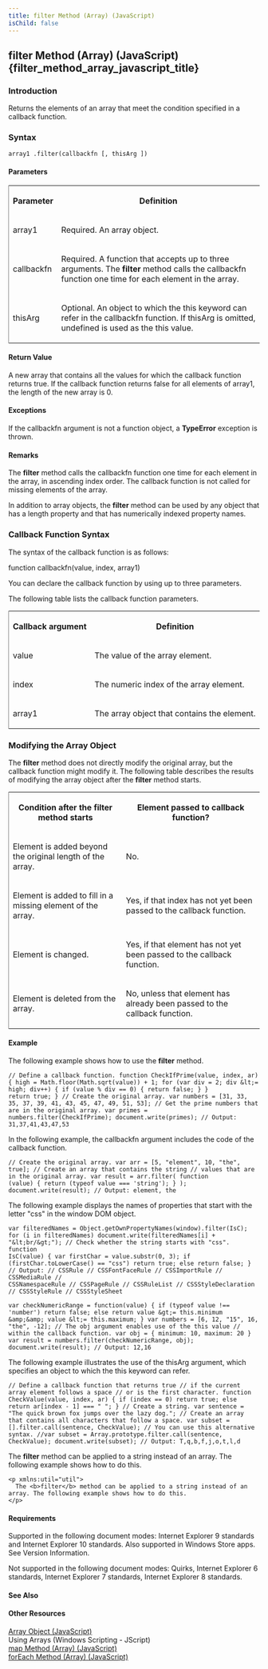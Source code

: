 ```yaml
---
title: filter Method (Array) (JavaScript)
isChild: false
---
```


## filter Method (Array) (JavaScript) {filter_method_array_javascript_title}

### Introduction 

 Returns the elements of an array that meet the condition specified in a callback function.

### Syntax 

```
array1 .filter(callbackfn [, thisArg ])
```

#### Parameters 

<div id="parametersSection" class="section" name="collapseableSection" style="">
  <div class="caption"></div>
  <div class="tableSection">
    <table width="50%" cellspacing="2" cellpadding="5" frame="lhs">
      <tr>
        <th>
          <p xmlns:util="util">
            Parameter
          </p>
        </th>
        <th>
          <p xmlns:util="util">
            Definition
          </p>
        </th>
      </tr>
      <tr>
        <td>
          <p xmlns:util="util">
            <span class="parameter" sdata="paramReference">array1</span>
          </p>
        </td>
        <td>
          <p xmlns:util="util">
            Required. An array object.
          </p>
        </td>
      </tr>
      <tr>
        <td>
          <p xmlns:util="util">
            <span class="parameter" sdata="paramReference">callbackfn</span>
          </p>
        </td>
        <td>
          <p xmlns:util="util">
            Required. A function that accepts up to three arguments. The <b>filter</b> method calls the <span class="parameter" sdata="paramReference">callbackfn</span> function one time for each
            element in the array.
          </p>
        </td>
      </tr>
      <tr>
        <td>
          <p xmlns:util="util">
            <span class="parameter" sdata="paramReference">thisArg</span>
          </p>
        </td>
        <td>
          <p xmlns:util="util">
            Optional. An object to which the <span sdata="langKeyword" value="this"><span class="keyword">this</span></span> keyword can refer in the <span class="parameter" sdata=
            "paramReference">callbackfn</span> function. If <span class="parameter" sdata="paramReference">thisArg</span> is omitted, <span sdata="langKeyword" value="undefined"><span class=
            "keyword">undefined</span></span> is used as the <span sdata="langKeyword" value="this"><span class="keyword">this</span></span> value.
          </p>
        </td>
      </tr>
    </table>
  </div>
</div>

#### Return Value 

<div id="returnValueSection" class="section" name="collapseableSection" style="">
  <p xmlns:util="util">
    A new array that contains all the values for which the callback function returns <span sdata="langKeyword" value="true"><span class="keyword">true</span></span>. If the callback function returns
    <span sdata="langKeyword" value="false"><span class="keyword">false</span></span> for all elements of <span class="parameter" sdata="paramReference">array1</span>, the length of the new array is
    0.
  </p>
</div>

#### Exceptions 

<div id="ddueExceptionsSection" class="section" name="collapseableSection" style="">
  <p xmlns:util="util">
    If the <span class="parameter" sdata="paramReference">callbackfn</span> argument is not a function object, a <b>TypeError</b> exception is thrown.
  </p>
</div>

#### Remarks 

<div id="languageReferenceRemarksSection" class="section" name="collapseableSection" style="">
  <p xmlns:util="util">
    The <b>filter</b> method calls the <span class="parameter" sdata="paramReference">callbackfn</span> function one time for each element in the array, in ascending index order. The callback
    function is not called for missing elements of the array.
  </p>
  <p xmlns:util="util">
    In addition to array objects, the <b>filter</b> method can be used by any object that has a <span sdata="langKeyword" value="length"><span class="keyword">length</span></span> property and that
    has numerically indexed property names.
  </p>
  <h3 class="subHeading">
    Callback Function Syntax
  </h3>
  <div class="subsection">
    <p xmlns:util="util">
      The syntax of the callback function is as follows:
    </p>
    <p xmlns:util="util">
      <span class="code">function callbackfn(value, index, array1)</span>
    </p>
    <p xmlns:util="util">
      You can declare the callback function by using up to three parameters.
    </p>
    <p xmlns:util="util">
      The following table lists the callback function parameters.
    </p>
    <div class="caption"></div>
    <div class="tableSection">
      <table width="50%" cellspacing="2" cellpadding="5" frame="lhs">
        <tr>
          <th>
            <p xmlns:util="util">
              Callback argument
            </p>
          </th>
          <th>
            <p xmlns:util="util">
              Definition
            </p>
          </th>
        </tr>
        <tr>
          <td>
            <p xmlns:util="util">
              <span class="parameter" sdata="paramReference">value</span>
            </p>
          </td>
          <td>
            <p xmlns:util="util">
              The value of the array element.
            </p>
          </td>
        </tr>
        <tr>
          <td>
            <p xmlns:util="util">
              <span class="parameter" sdata="paramReference">index</span>
            </p>
          </td>
          <td>
            <p xmlns:util="util">
              The numeric index of the array element.
            </p>
          </td>
        </tr>
        <tr>
          <td>
            <p xmlns:util="util">
              <span class="parameter" sdata="paramReference">array1</span>
            </p>
          </td>
          <td>
            <p xmlns:util="util">
              The array object that contains the element.
            </p>
          </td>
        </tr>
      </table>
    </div>
  </div>
  <h3 class="subHeading">
    Modifying the Array Object
  </h3>
  <div class="subsection">
    <p xmlns:util="util">
      The <b>filter</b> method does not directly modify the original array, but the callback function might modify it. The following table describes the results of modifying the array object after
      the <b>filter</b> method starts.
    </p>
    <div class="caption"></div>
    <div class="tableSection">
      <table width="50%" cellspacing="2" cellpadding="5" frame="lhs">
        <tr>
          <th>
            <p xmlns:util="util">
              Condition after the <b>filter</b> method starts
            </p>
          </th>
          <th>
            <p xmlns:util="util">
              Element passed to callback function?
            </p>
          </th>
        </tr>
        <tr>
          <td>
            <p xmlns:util="util">
              Element is added beyond the original length of the array.
            </p>
          </td>
          <td>
            <p xmlns:util="util">
              No.
            </p>
          </td>
        </tr>
        <tr>
          <td>
            <p xmlns:util="util">
              Element is added to fill in a missing element of the array.
            </p>
          </td>
          <td>
            <p xmlns:util="util">
              Yes, if that index has not yet been passed to the callback function.
            </p>
          </td>
        </tr>
        <tr>
          <td>
            <p xmlns:util="util">
              Element is changed.
            </p>
          </td>
          <td>
            <p xmlns:util="util">
              Yes, if that element has not yet been passed to the callback function.
            </p>
          </td>
        </tr>
        <tr>
          <td>
            <p xmlns:util="util">
              Element is deleted from the array.
            </p>
          </td>
          <td>
            <p xmlns:util="util">
              No, unless that element has already been passed to the callback function.
            </p>
          </td>
        </tr>
      </table>
    </div>
  </div>
</div>

#### Example 

<p xmlns:util="util">
  The following example shows how to use the <b>filter</b> method.
</p>

```
// Define a callback function. function CheckIfPrime(value, index, ar) { high = Math.floor(Math.sqrt(value)) + 1; for (var div = 2; div &lt;= high; div++) { if (value % div == 0) { return false; } }
return true; } // Create the original array. var numbers = [31, 33, 35, 37, 39, 41, 43, 45, 47, 49, 51, 53]; // Get the prime numbers that are in the original array. var primes =
numbers.filter(CheckIfPrime); document.write(primes); // Output: 31,37,41,43,47,53
```

<p xmlns:util="util">
  In the following example, the <span class="parameter" sdata="paramReference">callbackfn</span> argument includes the code of the callback function.
</p>

```
// Create the original array. var arr = [5, "element", 10, "the", true]; // Create an array that contains the string // values that are in the original array. var result = arr.filter( function
(value) { return (typeof value === 'string'); } ); document.write(result); // Output: element, the
```

<p xmlns:util="util">
  The following example displays the names of properties that start with the letter "css" in the <span class="code">window</span> DOM object.
</p>

```
var filteredNames = Object.getOwnPropertyNames(window).filter(IsC); for (i in filteredNames) document.write(filteredNames[i] + "&lt;br/&gt;"); // Check whether the string starts with "css". function
IsC(value) { var firstChar = value.substr(0, 3); if (firstChar.toLowerCase() == "css") return true; else return false; } // Output: // CSSRule // CSSFontFaceRule // CSSImportRule // CSSMediaRule //
CSSNamespaceRule // CSSPageRule // CSSRuleList // CSSStyleDeclaration // CSSStyleRule // CSSStyleSheet
```

<p xmlns:util="util"></p>

```
var checkNumericRange = function(value) { if (typeof value !== 'number') return false; else return value &gt;= this.minimum &amp;&amp; value &lt;= this.maximum; } var numbers = [6, 12, "15", 16,
"the", -12]; // The obj argument enables use of the this value // within the callback function. var obj = { minimum: 10, maximum: 20 } var result = numbers.filter(checkNumericRange, obj);
document.write(result); // Output: 12,16
```

<p xmlns:util="util">
  The following example illustrates the use of the <span class="parameter" sdata="paramReference">thisArg</span> argument, which specifies an object to which the <span sdata="langKeyword" value=
  "this"><span class="keyword">this</span></span> keyword can refer.
</p>

```
// Define a callback function that returns true // if the current array element follows a space // or is the first character. function CheckValue(value, index, ar) { if (index == 0) return true; else
return ar[index - 1] === " "; } // Create a string. var sentence = "The quick brown fox jumps over the lazy dog."; // Create an array that contains all characters that follow a space. var subset =
[].filter.call(sentence, CheckValue); // You can use this alternative syntax. //var subset = Array.prototype.filter.call(sentence, CheckValue); document.write(subset); // Output: T,q,b,f,j,o,t,l,d
```

<p xmlns:util="util">
  The <b>filter</b> method can be applied to a string instead of an array. The following example shows how to do this.
</p>

```
<p xmlns:util="util">
  The <b>filter</b> method can be applied to a string instead of an array. The following example shows how to do this.
</p>
```

#### Requirements 

<div id="requirementsTitleSection" class="section" name="collapseableSection" style="">
  <p xmlns:util="util"></p>
  <p>
    Supported in the following document modes: Internet Explorer 9 standards and Internet Explorer 10 standards. Also supported in Windows Store apps. See Version Information.
  </p>
  <p>
    Not supported in the following document modes: Quirks, Internet Explorer 6 standards, Internet Explorer 7 standards, Internet Explorer 8 standards.
  </p>
</div>

#### See Also 

<div id="seeAlsoSection" class="section" name="collapseableSection" style="">
  <h4 class="subHeading">
    Other Resources
  </h4>
  <div class="seeAlsoStyle">
    <span sdata="link" xmlns:util="util"><a href="08e5f552-0797-4b48-8164-609582fc18c9.htm">Array Object (JavaScript)</a></span>
  </div>
  <div class="seeAlsoStyle">
    <span sdata="link" xmlns:util="util">Using Arrays (Windows Scripting - JScript)</span>
  </div>
  <div class="seeAlsoStyle">
    <span sdata="link" xmlns:util="util"><a href="500dc4f8-d73d-4a28-a5b8-c9bd5674ea36.htm">map Method (Array) (JavaScript)</a></span>
  </div>
  <div class="seeAlsoStyle">
    <span sdata="link" xmlns:util="util"><a href="bd188034-a62b-4cbd-99c8-46d70dd6823d.htm">forEach Method (Array) (JavaScript)</a></span>
  </div>
</div>


